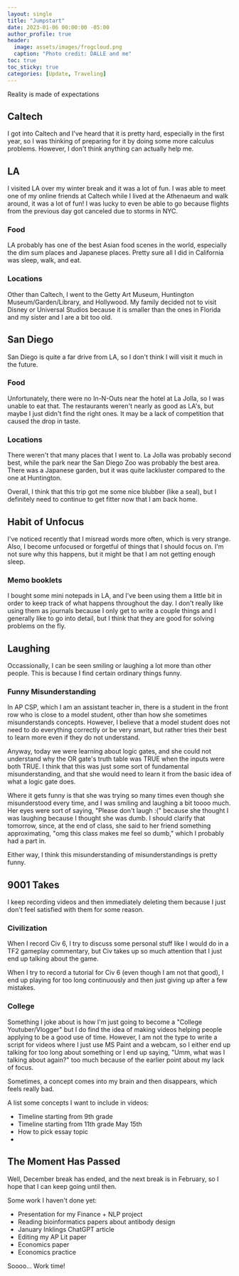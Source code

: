 ```yaml
---
layout: single
title: "Jumpstart"
date: 2023-01-06 00:00:00 -05:00
author_profile: true
header: 
  image: assets/images/frogcloud.png
  caption: "Photo credit: DALLE and me"
toc: true
toc_sticky: true
categories: [Update, Traveling]
---
```


Reality is made of expectations

## Caltech
I got into Caltech and I've heard that it is pretty hard, especially in the first year, so I was thinking of preparing for it by doing some more calculus problems. However, I don't think anything can actually help me.

## LA 
I visited LA over my winter break and it was a lot of fun. I was able to meet one of my online friends at Caltech while I lived at the Athenaeum and walk around, it was a lot of fun! I was lucky to even be able to go because flights from the previous day got canceled due to storms in NYC.  

### Food
LA probably has one of the best Asian food scenes in the world, especially the dim sum places and Japanese places. Pretty sure all I did in California was sleep, walk, and eat. 

### Locations
Other than Caltech, I went to the Getty Art Museum, Huntington Museum/Garden/Library, and Hollywood. My family decided not to visit Disney or Universal Studios because it is smaller than the ones in Florida and my sister and I are a bit too old. 


## San Diego
San Diego is quite a far drive from LA, so I don't think I will visit it much in the future. 

### Food
Unfortunately, there were no In-N-Outs near the hotel at La Jolla, so I was unable to eat that. The restaurants weren't nearly as good as LA's, but maybe I just didn't find the right ones. It may be a lack of competition that caused the drop in taste. 


### Locations
There weren't that many places that I went to. La Jolla was probably second best, while the park near the San Diego Zoo was probably the best area. There was a Japanese garden, but it was quite lackluster compared to the one at Huntington. 

Overall, I think that this trip got me some nice blubber (like a seal), but I definitely need to continue to get fitter now that I am back home. 

## Habit of Unfocus
I've noticed recently that I misread words more often, which is very strange. Also, I become unfocused or forgetful of things that I should focus on. I'm not sure why this happens, but it might be that I am not getting enough sleep. 

### Memo booklets
I bought some mini notepads in LA, and I've been using them a little bit in order to keep track of what happens throughout the day. I don't really like using them as journals because I only get to write a couple things and I generally like to go into detail, but I think that they are good for solving problems on the fly. 


## Laughing
Occassionally, I can be seen smiling or laughing a lot more than other people. This is because I find certain ordinary things funny. 

### Funny Misunderstanding
In AP CSP, which I am an assistant teacher in, there is a student in the front row who is close to a model student, other than how she sometimes misunderstands concepts. However, I believe that a model student does not need to do everything correctly or be very smart, but rather tries their best to learn more even if they do not understand. 

Anyway, today we were learning about logic gates, and she could not understand why the OR gate's truth table was TRUE when the inputs were both TRUE. I think that this was just some sort of fundamental misunderstanding, and that she would need to learn it from the basic idea of what a logic gate does.

Where it gets funny is that she was trying so many times even though she misunderstood every time, and I was smiling and laughing a bit toooo much. Her eyes were sort of saying, "Please don't laugh :(" because she thought I was laughing because I thought she was dumb. I should clarify that tomorrow, since, at the end of class, she said to her friend something approximating, "omg this class makes me feel so dumb," which I probably had a part in. 

Either way, I think this misunderstanding of misunderstandings is pretty funny. 

## 9001 Takes
I keep recording videos and then immediately deleting them because I just don't feel satisfied with them for some reason. 

### Civilization
When I record Civ 6, I try to discuss some personal stuff like I would do in a TF2 gameplay commentary, but Civ takes up so much attention that I just end up talking about the game. 

When I try to record a tutorial for Civ 6 (even though I am not that good), I end up playing for too long continuously and then just giving up after a few mistakes. 

### College
Something I joke about is how I'm just going to become a "College Youtuber/Vlogger" but I do find the idea of making videos helping people applying to be a good use of time. However, I am not the type to write a script for videos where I just use MS Paint and a webcam, so I either end up talking for too long about something or I end up saying, "Umm, what was I talking about again?" too much because of the earlier point about my lack of focus. 

Sometimes, a concept comes into my brain and then disappears, which feels really bad. 

A list some concepts I want to include in videos:
- Timeline starting from 9th grade
- Timeline starting from 11th grade May 15th
- How to pick essay topic
-

## The Moment Has Passed
Well, December break has ended, and the next break is in February, so I hope that I can keep going until then. 

Some work I haven't done yet:
- Presentation for my Finance + NLP project
- Reading bioinformatics papers about antibody design
- January Inklings ChatGPT article
- Editing my AP Lit paper
- Economics paper
- Economics practice

Soooo... Work time!